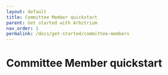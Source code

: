 ```yaml
---
layout: default
title: Committee Member quickstart
parent: Get started with Arbitrium
nav_order: 1
permalink: /docs/get-started/committee-members
---
```


# Committee Member quickstart
